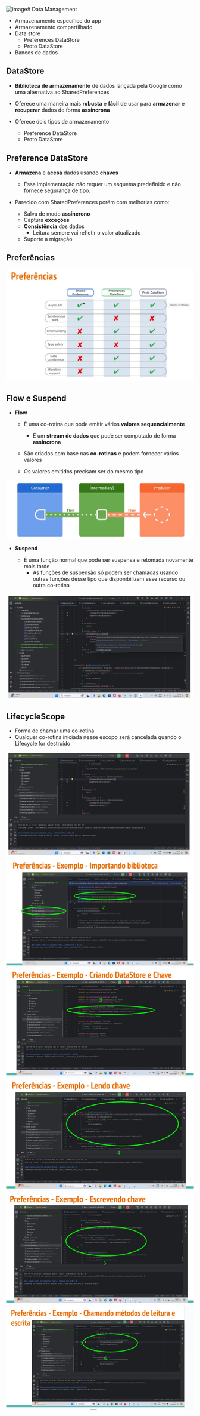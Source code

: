 ![image](https://github.com/RenanRodriguesRecife/IF1001_Programacao-3/assets/14836999/97bcccf9-1b86-43ab-86e2-fb2c7b41e239)# Data Management

- Armazenamento específico do app
- Armazenamento compartilhado
- Data store
  - Preferences DataStore
  - Proto DataStore
- Bancos de dados

## DataStore

- **Biblioteca de armazenamento** de dados lançada pela Google como uma alternativa ao SharedPreferences

- Oferece uma maneira mais **robusta** e **fácil** de usar para **armazenar** e **recuperar** dados de forma **assíncrona**

- Oferece dois tipos de armazenamento
  - Preference DataStore
  - Proto DataStore
 
## Preference DataStore

- **Armazena** e **acesa** dados usando **chaves**
  - Essa implementação não requer um esquema predefinido e não fornece segurança de tipo.

- Parecido com SharedPreferences porém com melhorias como:
  - Salva de modo **assíncrono**
  - Captura **exceções**
  - **Consistência** dos dados
    - Leitura sempre vai refletir o valor atualizado
  - Suporte a migração
 
## Preferências

<img src=".assets/124.jpg">

## Flow e Suspend

- **Flow**
  - É uma co-rotina que pode emitir vários **valores sequencialmente**
    - É um **stream de dados** que pode ser computado de forma **assíncrona**
   
  - São criados com base nas **co-rotinas** e podem fornecer vários valores
  - Os valores emitidos precisam ser do mesmo tipo

<img src=".assets/125.jpg">

- **Suspend**

  - É uma função normal que pode ser suspensa e retomada novamente mais tarde
    - As funções de suspensão só podem ser chamadas usando outras funções desse tipo que disponibilizem esse recurso ou outra co-rotina
   
<img src=".assets/126.jpg">

## LifecycleScope

- Forma de chamar uma co-rotina
- Qualquer co-rotina iniciada nesse escopo será cancelada quando o Lifecycle for destruído

<img src=".assets/127.jpg">

<img src=".assets/128.jpg">

<img src=".assets/129.jpg">

<img src=".assets/130.jpg">

<img src=".assets/131.jpg">

<img src=".assets/132.jpg">

